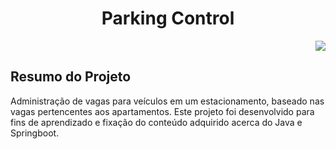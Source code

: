 <h1 align="center">Parking Control</h1>

<p align="right">
<img src="http://img.shields.io/static/v1?label=STATUS&message=FINALIZADO&color=GREEN&style=for-the-badge"/>
</p>

<h2>Resumo do Projeto</h2>
<p>Administração de vagas para veículos em um estacionamento, baseado nas vagas pertencentes aos apartamentos. Este projeto foi desenvolvido para fins de aprendizado e fixação do conteúdo adquirido acerca do Java e Springboot.</p>
